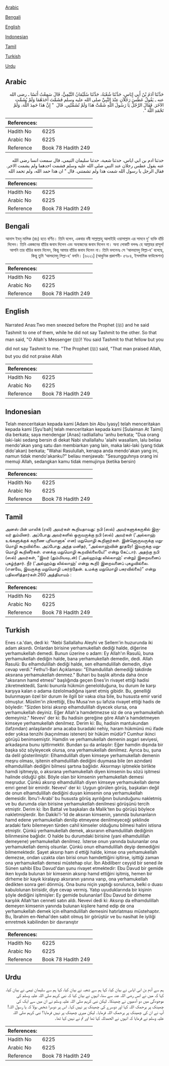 [Arabic](#arabic)

[Bengali](#bengali)

[English](#english)

[Indonesian](#indonesian)

[Tamil](#tamil)

[Turkish](#turkish)

[Urdu](#urdu)

## Arabic


<div dir="rtl" lang="ar" style={{fontSize:'larger',backgroundColor:'#f8f9fa',padding:20}}>
حَدَّثَنَا آدَمُ بْنُ أَبِي إِيَاسٍ، حَدَّثَنَا شُعْبَةُ، حَدَّثَنَا سُلَيْمَانُ التَّيْمِيُّ، قَالَ سَمِعْتُ أَنَسًا ـ رضى الله عنه ـ يَقُولُ عَطَسَ رَجُلاَنِ عِنْدَ النَّبِيِّ صلى الله عليه وسلم فَشَمَّتَ أَحَدَهُمَا وَلَمْ يُشَمِّتِ الآخَرَ‏.‏ فَقَالَ الرَّجُلُ يَا رَسُولَ اللَّهِ شَمَّتَّ هَذَا وَلَمْ تُشَمِّتْنِي‏.‏ قَالَ ‏ "‏ إِنَّ هَذَا حَمِدَ اللَّهَ، وَلَمْ تَحْمَدِ اللَّهَ ‏"‏‏.‏
</div>
<div style={{backgroundColor:'#f8f9fa',padding:20, marginBottom: 10}}><table> <thead> <tr> <th>References:</th> <th></th> </tr> </thead> <tbody><tr><td>Hadith No</td><td>6225</td></tr><tr><td>Arabic No</td><td>6225</td></tr><tr><td>Reference</td><td>Book 78 Hadith 249</td></tr></tbody></table></div>


<div dir="rtl" lang="ar" style={{fontSize:'larger',backgroundColor:'#f8f9fa',padding:20}}>
حدثنا ادم بن ابي اياس، حدثنا شعبة، حدثنا سليمان التيمي، قال سمعت انسا رضى الله عنه يقول عطس رجلان عند النبي صلى الله عليه وسلم فشمت احدهما ولم يشمت الاخر. فقال الرجل يا رسول الله شمت هذا ولم تشمتني. قال " ان هذا حمد الله، ولم تحمد الله
</div>
<div style={{backgroundColor:'#f8f9fa',padding:20, marginBottom: 10}}><table> <thead> <tr> <th>References:</th> <th></th> </tr> </thead> <tbody><tr><td>Hadith No</td><td>6225</td></tr><tr><td>Arabic No</td><td>6225</td></tr><tr><td>Reference</td><td>Book 78 Hadith 249</td></tr></tbody></table></div>

## Bengali


<div dir="rtl" lang="bn" style={{fontSize:'larger',backgroundColor:'#f8f9fa',padding:20}}>
আনাস ইবনু মালিক (রাঃ) হতে বর্ণিত। তিনি বলেন, একবার নবী সাল্লাল্লাহু আলাইহি ওয়াসাল্লাম এর সামনে দু’ ব্যক্তি হাঁচি দিলেন। তিনি একজনের হাঁচির জবাব দিলেন এবং অন্যজনের জবাব দিলেন না। অন্য লোকটি বললঃ হে আল্লাহর রাসূল! আপনি তার হাঁচির জবাব দিলেন, কিন্তু আমার হাঁচির জবাব দিলেন না। তিনি বললেনঃ সে ‘আলহামদু লিল্লা-হ’ বলেছে, কিন্তু তুমি ‘আলহামদু লিল্লা-হ’ বলনি। [৬২২১] (আধুনিক প্রকাশনী- ৫৭৮৪, ইসলামিক ফাউন্ডেশন)
</div>
<div style={{backgroundColor:'#f8f9fa',padding:20, marginBottom: 10}}><table> <thead> <tr> <th>References:</th> <th></th> </tr> </thead> <tbody><tr><td>Hadith No</td><td>6225</td></tr><tr><td>Arabic No</td><td>6225</td></tr><tr><td>Reference</td><td>Book 78 Hadith 249</td></tr></tbody></table></div>

## English


<div dir="ltr" lang="en" style={{fontSize:'larger',backgroundColor:'#f8f9fa',padding:20}}>
Narrated Anas:Two men sneezed before the Prophet (ﷺ) and he said Tashmit to one of them, while he did not say Tashmit to the other. So that man said, "O Allah's Messenger (ﷺ)! You said Tashmit to that fellow but you did not say Tashmit to me. "The Prophet (ﷺ) said, "That man praised Allah, but you did not praise Allah
</div>
<div style={{backgroundColor:'#f8f9fa',padding:20, marginBottom: 10}}><table> <thead> <tr> <th>References:</th> <th></th> </tr> </thead> <tbody><tr><td>Hadith No</td><td>6225</td></tr><tr><td>Arabic No</td><td>6225</td></tr><tr><td>Reference</td><td>Book 78 Hadith 249</td></tr></tbody></table></div>

## Indonesian


<div dir="ltr" lang="id" style={{fontSize:'larger',backgroundColor:'#f8f9fa',padding:20}}>
Telah menceritakan kepada kami [Adam bin Abu Iyasy] telah menceritakan kepada kami [Syu'bah] telah menceritakan kepada kami [Sulaiman At Taimi] dia berkata; saya mendengar [Anas] radliallahu 'anhu berkata; "Dua orang laki-laki sedang bersin di dekat Nabi shallallahu 'alaihi wasallam, lalu beliau mendo'akan yang satu dan membiarkan yang lain, maka laki-laki (yang tidak dido'akan) berkata; "Wahai Rasulullah, kenapa anda mendo'akan yang ini, namun tidak mendo'akanku?" beliau menjawab: "Sesungguhnya orang ini memuji Allah, sedangkan kamu tidak memujinya (ketika bersin)
</div>
<div style={{backgroundColor:'#f8f9fa',padding:20, marginBottom: 10}}><table> <thead> <tr> <th>References:</th> <th></th> </tr> </thead> <tbody><tr><td>Hadith No</td><td>6225</td></tr><tr><td>Arabic No</td><td>6225</td></tr><tr><td>Reference</td><td>Book 78 Hadith 249</td></tr></tbody></table></div>

## Tamil


<div dir="ltr" lang="ta" style={{fontSize:'larger',backgroundColor:'#f8f9fa',padding:20}}>
அனஸ் பின் மாலிக் (ரலி) அவர்கள் கூறியதாவது: நபி (ஸல்) அவர்களுக்கருகில் இருவர் தும்மினர். அப்போது அவர்களில் ஒருவருக்கு நபி (ஸல்) அவர்கள் (‘அல்லாஹ் உங்களுக்குக் கருணை புரிவானாக’ என) மறுமொழி கூறினார்கள். இன்னொருவருக்கு மறுமொழி கூறவில்லை. அப்போது அந்த மனிதர், “அல்லாஹ்வின் தூதரே! இவருக்கு மறுமொழி கூறினீர்கள். எனக்கு மறுமொழி கூறவில்லையே!” என்று கேட்டார். அதற்கு நபி (ஸல்) அவர்கள், “இவர் (தும்மியவுடன்) (‘அல்ஹம்து லில்லாஹ்’ என்று) இறைவனைப் புகழ்ந்தார். நீர் (‘அல்ஹம்து லில்லாஹ்’ என்று கூறி) இறைவனைப் புகழவில்லை. (எனவே, இவருக்கு மறுமொழி பகர்ந்தேன். உமக்கு மறுமொழி பகரவில்லை)” என்று பதிலளித்தார்கள்.260 அத்தியாயம் :
</div>
<div style={{backgroundColor:'#f8f9fa',padding:20, marginBottom: 10}}><table> <thead> <tr> <th>References:</th> <th></th> </tr> </thead> <tbody><tr><td>Hadith No</td><td>6225</td></tr><tr><td>Arabic No</td><td>6225</td></tr><tr><td>Reference</td><td>Book 78 Hadith 249</td></tr></tbody></table></div>

## Turkish


<div dir="ltr" lang="tr" style={{fontSize:'larger',backgroundColor:'#f8f9fa',padding:20}}>
Enes r.a.'dan, dedi ki: "Nebi Sallallahu Aleyhi ve Sellem'in huzurunda iki adam aksırdı. Onlardan birisine yerhamukellah dediği halde, diğerine yerhamukellah demedi. Bunun üzerine o adam: Ey Allah'ın Rasulü, buna yerhamukellah dediğin halde, bana yerhamukellah demedin, dedi. Allah Rasulü: Bu elhamdulillah dediği halde, sen elhamdulillah demedin, diye cevap verdi." Fethu'l-Bari Açıklaması: "Elhamdulillah demediği takdirde aksırana yerhamukellah denmez." Buhari bu başlık altında daha önce "aksıranın hamd etmesi" başlığında geçen Enes'in rivayet ettiği hadisi zikretmektediL Sanki bununla hükmün genelolduğuna, bu durum ile karşı karşıya kalan o adama özelolmadığına işaret etmiş gibidir. Bu, genelliği bulunmayan özel bir durum ile ilgili bir vakıa olsa bile, bu hususta emir varid olmuştur. Müslim'in zikrettiği, Ebu Musa'nın şu lafızia rivayet ettiği hadis de böyledir: "Sizden birisi aksırıp elhamdulillah diyecek olursa, ona yerhamukellah deyiniz. Eğer Allah'a hamdetmezse siz de ona yerhamukellah demeyiniz." Nevevi' der ki: Bu hadisin gereğine göre Allah'a hamdetmeyen kimseye yerhamukellah denilmez. Derim ki: Bu, hadisin mantukundan (lafzından) anlaşılandır ama acaba buradaki nehiy, haram hükmünü mü ifade eder yoksa tenzihi (kaçınılması istenen) bir hüküm müdür? Cumhur ikinci görüşü benimsemiştir. Hamdin ve yerhamukellah demenin asgari seviyesi, arkadaşına bunu işittirmektir. Bundan şu da anlaşılır: Eğer hamdin dışında bir başka söz söyleyecek olursa, ona yerhamukellah denilmez. Ayrıca bu, şuna da delil gösterilmiştir: Elhamdulillah diyen kimseye yerhamukellah demenin meşru olması, işitenin elhamdulillah dediğini duymasa bile (en azından) elhamdulillah dediğini bilmesi şartına bağlıdır. Aksırmayı işitmekle birlikte hamdi işitmeyip, o aksırana yerhamukellah diyen kimsenin bu sözü işitmesi halinde olduğU gibi. Böyle olan bir kimsenin yerhamukellah demesi meşrudur. Çünkü aksırıp elhamdulillah diyen kimseye yerhamukellah deme emri genel bir emirdir. Nevevi' der ki: Uygun görülen görüş, başkaları değil de onun elhamdulillah dediğini duyan kimsenin ona yerhamukellah demesidir. İbnu'l-Arabi' bu hususta görüş ayrılığının bulunduğunu nakletmiş ve bu durumda olan birisine yerhamukellah denilmesi görüşünü tercih etmiştir. Derim ki: İbn Battal ve başkaları da Malik'ten bu görüşü böylece nakletmişlerdir. İbn Dakiki'l-'Id de aksıran kimsenin, yanında bulunanların hamd edene yerhamukellah denilip etmeyene denilmeyeceği şeklinde aradaki farkı bilemeyen türden cahil kimseler olduğunu bilmesi halini istisna etmiştir. Çünkü yerhamukellah demek, aksıranın elhamdulillah dediğinin bilinmesine bağlıdır. O halde bu durumdaki birisine (yani elhamdulillah demeyene) yerhamukellah denilmez. İsterse onun yanında bulunanlar ona yerhamukellah demiş olsunlar. Çünkü onun elhamdulillah deyip demediğini bilmemektedir. Şayet aksırıp ham d ettiği halde, kimse ona yerhamukellah demezse, ondan uzakta olan birisi onun hamdettiğini işitirse, işittiği zaman ona yerhamukellah demesi müstehap olur. İbn Abdilberr ceyyid bir sened ile Sünen sahibi Ebu Davud'dan şunu rivayet etmektedir: Ebu Davud bir gemide iken kıyıda bulunan bir kimsenin aksırıp hamd ettiğini işitmiş, hemen bir dirheme bir kayık kiralayıp aksıranın yanına varıp, ona yerhamukellah dedikten sonra geri dönmüş. Ona bunu niçin yaptığı sorulunca, belki o duası kabulolunan birisidir, diye cevap vermiş. Yatıp uyuduklarında bir kişinin şöyle dediğini işitmişler: Ey gemide bulunanlar! Ebu Davud bir dirheme karşılık Allah'tan cenneti satın aldı. Nevevi dedi ki: Aksırıp da elhamdulillah demeyen kimsenin yanında bulunan kişilere hamd edip de ona yerhamukellah demek için elhamdulillah demesini hatırlatması müstehaptır. Bu, İbrahim en-Nehai'den sabit olmuş bir görüştür ve bu nasihat ile iyiliği emretmek kabilinden bir davranıştır
</div>
<div style={{backgroundColor:'#f8f9fa',padding:20, marginBottom: 10}}><table> <thead> <tr> <th>References:</th> <th></th> </tr> </thead> <tbody><tr><td>Hadith No</td><td>6225</td></tr><tr><td>Arabic No</td><td>6225</td></tr><tr><td>Reference</td><td>Book 78 Hadith 249</td></tr></tbody></table></div>

## Urdu


<div dir="rtl" lang="ur" style={{fontSize:'larger',backgroundColor:'#f8f9fa',padding:20}}>
ہم سے آدم بن ابی ایاس نے بیان کیا، کہا ہم سے شعبہ نے بیان کیا، کہا ہم سے سلیمان تیمی نے بیان کیا، کہا کہ میں نے انس رضی اللہ عنہ سے سنا، انہوں نے بیان کیا کہ نبی کریم صلی اللہ علیہ وسلم کی موجودگی میں دو آدمیوں نے چھینکا۔ لیکن نبی کریم صلی اللہ علیہ وسلم نے ان میں سے ایک کی چھینک پر یرحمک اللہ کہا اور دوسرے کی چھینک پر نہیں کہا۔ اس پر دوسرا شخص بولا کہ یا رسول اللہ! آپ نے ان کی چھینک پر یرحمک اللہ فرمایا۔ لیکن میری چھینک پر نہیں فرمایا؟ نبی کریم صلی اللہ علیہ وسلم نے فرمایا کہ انہوں نے الحمدللہ کہا تھا اور تم نے نہیں کہا تھا۔
</div>
<div style={{backgroundColor:'#f8f9fa',padding:20, marginBottom: 10}}><table> <thead> <tr> <th>References:</th> <th></th> </tr> </thead> <tbody><tr><td>Hadith No</td><td>6225</td></tr><tr><td>Arabic No</td><td>6225</td></tr><tr><td>Reference</td><td>Book 78 Hadith 249</td></tr></tbody></table></div>